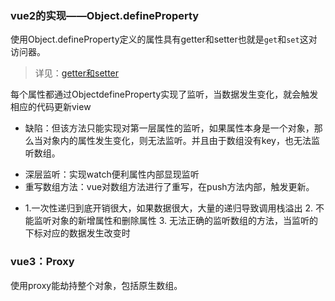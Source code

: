 ### vue2的实现——Object.defineProperty
  使用Object.defineProperty定义的属性具有getter和setter也就是`get`和`set`这对访问器。
  > 详见：[getter和setter](https://zh.javascript.info/property-accessors)
  
  每个属性都通过ObjectdefineProperty实现了监听，当数据发生变化，就会触发相应的代码更新view

  * 缺陷：但该方法只能实现对第一层属性的监听，如果属性本身是一个对象，那么当对象内的属性发生变化，则无法监听。并且由于数组没有key，也无法监听数组。
   - 深层监听：实现watch便利属性内部显现监听
   - 重写数组方法：vue对数组方法进行了重写，在push方法内部，触发更新。
   
  *  1.一次性递归到底开销很大，如果数据很大，大量的递归导致调用栈溢出 2. 不能监听对象的新增属性和删除属性 3. 无法正确的监听数组的方法，当监听的下标对应的数据发生改变时

### vue3：Proxy
  使用proxy能劫持整个对象，包括原生数组。